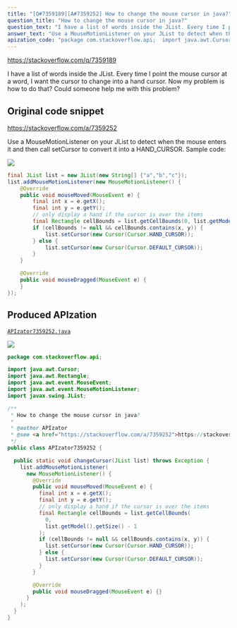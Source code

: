 ```yaml
---
title: "[Q#7359189][A#7359252] How to change the mouse cursor in java?"
question_title: "How to change the mouse cursor in java?"
question_text: "I have a list of words inside the JList. Every time I point the mouse cursor at a word, I want the cursor to change into a hand cursor. Now my problem is how to do that? Could someone help me with this problem?"
answer_text: "Use a MouseMotionListener on your JList to detect when the mouse enters it and then call setCursor to convert it into a HAND_CURSOR. Sample code:"
apization_code: "package com.stackoverflow.api;  import java.awt.Cursor; import java.awt.Rectangle; import java.awt.event.MouseEvent; import java.awt.event.MouseMotionListener; import javax.swing.JList;  /**  * How to change the mouse cursor in java?  *  * @author APIzator  * @see <a href=\"https://stackoverflow.com/a/7359252\">https://stackoverflow.com/a/7359252</a>  */ public class APIzator7359252 {    public static void changeCursor(JList list) throws Exception {     list.addMouseMotionListener(       new MouseMotionListener() {         @Override         public void mouseMoved(MouseEvent e) {           final int x = e.getX();           final int y = e.getY();           // only display a hand if the cursor is over the items           final Rectangle cellBounds = list.getCellBounds(             0,             list.getModel().getSize() - 1           );           if (cellBounds != null && cellBounds.contains(x, y)) {             list.setCursor(new Cursor(Cursor.HAND_CURSOR));           } else {             list.setCursor(new Cursor(Cursor.DEFAULT_CURSOR));           }         }          @Override         public void mouseDragged(MouseEvent e) {}       }     );   } }"
---
```


https://stackoverflow.com/q/7359189

I have a list of words inside the JList. Every time I point the mouse cursor at a word, I want the cursor to change into a hand cursor. Now my problem is how to do that?
Could someone help me with this problem?



## Original code snippet

https://stackoverflow.com/a/7359252

Use a MouseMotionListener on your JList to detect when the mouse enters it and then call setCursor to convert it into a HAND_CURSOR.
Sample code:

<div class="code-logo"><img src="/stackoverflow.png" /></div>

```java
final JList list = new JList(new String[] {"a","b","c"});
list.addMouseMotionListener(new MouseMotionListener() {
    @Override
    public void mouseMoved(MouseEvent e) {
        final int x = e.getX();
        final int y = e.getY();
        // only display a hand if the cursor is over the items
        final Rectangle cellBounds = list.getCellBounds(0, list.getModel().getSize() - 1);
        if (cellBounds != null && cellBounds.contains(x, y)) {
            list.setCursor(new Cursor(Cursor.HAND_CURSOR));
        } else {
            list.setCursor(new Cursor(Cursor.DEFAULT_CURSOR));
        }
    }

    @Override
    public void mouseDragged(MouseEvent e) {
    }
});
```

## Produced APIzation

[`APIzator7359252.java`](https://github.com/pasqualesalza/apization/raw/main/data/search/APIzator7359252.java)

<div class="code-logo"><img src="/apizator.png" /></div>

```java
package com.stackoverflow.api;

import java.awt.Cursor;
import java.awt.Rectangle;
import java.awt.event.MouseEvent;
import java.awt.event.MouseMotionListener;
import javax.swing.JList;

/**
 * How to change the mouse cursor in java?
 *
 * @author APIzator
 * @see <a href="https://stackoverflow.com/a/7359252">https://stackoverflow.com/a/7359252</a>
 */
public class APIzator7359252 {

  public static void changeCursor(JList list) throws Exception {
    list.addMouseMotionListener(
      new MouseMotionListener() {
        @Override
        public void mouseMoved(MouseEvent e) {
          final int x = e.getX();
          final int y = e.getY();
          // only display a hand if the cursor is over the items
          final Rectangle cellBounds = list.getCellBounds(
            0,
            list.getModel().getSize() - 1
          );
          if (cellBounds != null && cellBounds.contains(x, y)) {
            list.setCursor(new Cursor(Cursor.HAND_CURSOR));
          } else {
            list.setCursor(new Cursor(Cursor.DEFAULT_CURSOR));
          }
        }

        @Override
        public void mouseDragged(MouseEvent e) {}
      }
    );
  }
}

```